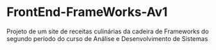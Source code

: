 # FrontEnd-FrameWorks-Av1
Projeto de um site de receitas culinárias da cadeira de Frameworks do segundo período do curso de Análise e Desenvolvimento de Sistemas

